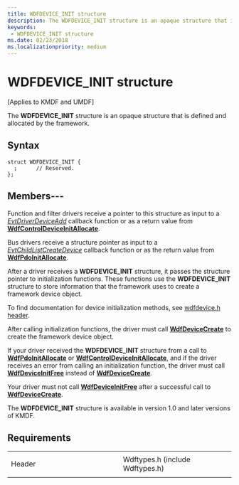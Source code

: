 ```yaml
---
title: WDFDEVICE_INIT structure
description: The WDFDEVICE_INIT structure is an opaque structure that is defined and allocated by the framework.
keywords:
 - WDFDEVICE_INIT structure
ms.date: 02/23/2018
ms.localizationpriority: medium
---
```


# WDFDEVICE_INIT structure


\[Applies to KMDF and UMDF\]

The **WDFDEVICE_INIT** structure is an opaque structure that is defined and allocated by the framework.

## Syntax

```ManagedCPlusPlus
struct WDFDEVICE_INIT {
  ;      // Reserved.
};
```

## Members---

Function and filter drivers receive a pointer to this structure as input to a [*EvtDriverDeviceAdd*](/windows-hardware/drivers/ddi/wdfdriver/nc-wdfdriver-evt_wdf_driver_device_add) callback function or as a return value from [**WdfControlDeviceInitAllocate**](/windows-hardware/drivers/ddi/wdfcontrol/nf-wdfcontrol-wdfcontroldeviceinitallocate).

Bus drivers receive a structure pointer as input to a [*EvtChildListCreateDevice*](/windows-hardware/drivers/ddi/wdfchildlist/nc-wdfchildlist-evt_wdf_child_list_create_device) callback function or as the return value from [**WdfPdoInitAllocate**](/windows-hardware/drivers/ddi/wdfpdo/nf-wdfpdo-wdfpdoinitallocate).

After a driver receives a **WDFDEVICE_INIT** structure, it passes the structure pointer to initialization functions.
These functions use the **WDFDEVICE_INIT** structure to store information that the framework uses to create a framework device object.

To find documentation for device initialization methods, see [wdfdevice.h header](/windows-hardware/drivers/ddi/wdfdevice/).

After calling initialization functions, the driver must call [**WdfDeviceCreate**](/windows-hardware/drivers/ddi/wdfdevice/nf-wdfdevice-wdfdevicecreate) to create the framework device object.

If your driver received the **WDFDEVICE_INIT** structure from a call to [**WdfPdoInitAllocate**](/windows-hardware/drivers/ddi/wdfpdo/nf-wdfpdo-wdfpdoinitallocate)
 or [**WdfControlDeviceInitAllocate**](/windows-hardware/drivers/ddi/wdfcontrol/nf-wdfcontrol-wdfcontroldeviceinitallocate),
 and if the driver receives an error from calling an initialization function, the driver must call [**WdfDeviceInitFree**](/windows-hardware/drivers/ddi/wdfdevice/nf-wdfdevice-wdfdeviceinitfree) instead of [**WdfDeviceCreate**](/windows-hardware/drivers/ddi/wdfdevice/nf-wdfdevice-wdfdevicecreate).

Your driver must not call [**WdfDeviceInitFree**](/windows-hardware/drivers/ddi/wdfdevice/nf-wdfdevice-wdfdeviceinitfree) after a successful call to [**WdfDeviceCreate**](/windows-hardware/drivers/ddi/wdfdevice/nf-wdfdevice-wdfdevicecreate).

The **WDFDEVICE_INIT** structure is available in version 1.0 and later versions of KMDF.


## Requirements

<table>
<colgroup>
<col width="50%" />
<col width="50%" />
</colgroup>
<tbody>
<tr class="odd">
<td><p>Header</p></td>
<td>Wdftypes.h (include Wdftypes.h)</td>
</tr>
</tbody>
</table>
